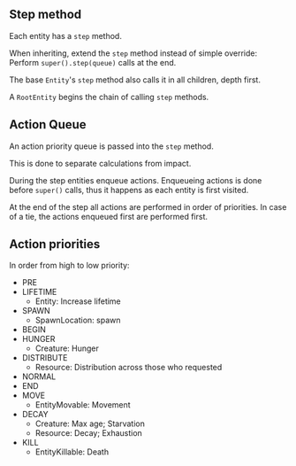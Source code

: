 
## Step method

Each entity has a `step` method.

When inheriting, extend the `step` method instead of
simple override: Perform `super().step(queue)` calls
at the end.

The base `Entity`'s `step` method also calls
it in all children, depth first.

A `RootEntity` begins the chain of calling `step` methods.

## Action Queue

An action priority queue is passed into the `step` method.

This is done to separate calculations from impact.

During the step entities enqueue actions.
Enqueueing actions is done before `super()` calls,
thus it happens as each entity is first visited.

At the end of the step all actions are performed
in order of priorities.
In case of a tie, the actions enqueued first
are performed first.


## Action priorities

In order from high to low priority:

- PRE
- LIFETIME
  - Entity: Increase lifetime
- SPAWN
  - SpawnLocation: spawn
- BEGIN
- HUNGER
  - Creature: Hunger
- DISTRIBUTE
  - Resource: Distribution across those who requested
- NORMAL
- END
- MOVE 
  - EntityMovable: Movement
- DECAY
  - Creature: Max age; Starvation
  - Resource: Decay; Exhaustion
- KILL
  - EntityKillable: Death
